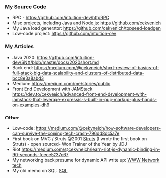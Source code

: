 
### My Source Code

- RPC - https://github.com/intuition-dev/httpRPC
- Misc projects, including Java and Node.js: https://github.com/cekvenich
- My Java load generator: https://github.com/cekvenich/topseed-loadgen
- Low-code project: https://github.com/intuition-dev

### My Articles

- Java 2020: https://github.com/intuition-dev/SNX/blob/master/docs/2020short.md 
- Back end: https://medium.com/@cekvneich/short-review-of-basics-of-full-stack-big-data-scalability-and-clusters-of-distributed-data-bcc8e3a8abd3
- Medium: https://medium.com/me/stories/public
- Front End Development with JAMStack https://dev.to/cekvenich/advanced-front-end-development-with-jamstack-that-leverage-expressjs-s-built-in-pug-markup-plus-hands-on-examples-dh9


### Other

- Low-code: https://medium.com/@cekvneich/how-software-developers-can-survive-the-coming-tech-crash-796dd8dc5a7e
- First book on MVC / Struts @2001 <a id="raw-url" href="book.pdf">Struts</a> (I wrote the first book on Struts) - open sourced- Won Trainer of the Year, by JDJ
- Riot https://medium.com/@cekvneich/learn-riot-js-dynamic-binding-in-90-seconds-fcece5237c67
- My networking back presume for dynamic API write up: <a id="raw-url" href="ntech.pdf">WWW Network tech</a> 
- My old memo on SQL: <a id="raw-url" href="sql.pdf">SQL</a> 

